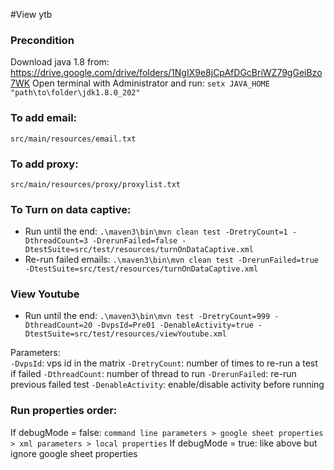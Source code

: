 #View ytb

### Precondition
Download java 1.8 from: https://drive.google.com/drive/folders/1NgIX9e8jCpAfDGcBriWZ79gGeiBzo7WK
Open terminal with Administrator and run:
`setx JAVA_HOME "path\to\folder\jdk1.8.0_202"`

### To add email:
`src/main/resources/email.txt`

### To add proxy:
`src/main/resources/proxy/proxylist.txt`

### To Turn on data captive: 
- Run until the end: `.\maven3\bin\mvn clean test -DretryCount=1 -DthreadCount=3 -DrerunFailed=false -DtestSuite=src/test/resources/turnOnDataCaptive.xml`
- Re-run failed emails: `.\maven3\bin\mvn clean test -DrerunFailed=true -DtestSuite=src/test/resources/turnOnDataCaptive.xml`

### View Youtube
- Run until the end: `.\maven3\bin\mvn test -DretryCount=999 -DthreadCount=20 -DvpsId=Pre01 -DenableActivity=true -DtestSuite=src/test/resources/viewYoutube.xml`

Parameters:  
`-DvpsId`: vps id in the matrix
`-DretryCount`: number of times to re-run a test if failed
`-DthreadCount`: number of thread to run
`-DrerunFailed`: re-run previous failed test 
`-DenableActivity`: enable/disable activity before running

### Run properties order:
If debugMode = false: 
`command line parameters > google sheet properties > xml parameters > local properties`
If debugMode = true: like above but ignore google sheet properties
